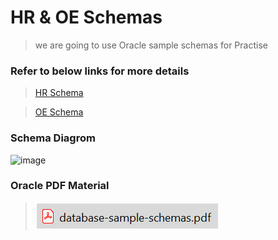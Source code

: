 
# HR & OE Schemas
> we are going to use Oracle sample schemas for Practise


### Refer to below links for more details
> [HR Schema](https://docs.oracle.com/cd/B13789_01/server.101/b10771/scripts003.htm)

> [OE Schema](https://docs.oracle.com/cd/B13789_01/server.101/b10771/scripts004.htm)


### Schema Diagrom

![image](https://github.com/venkatdurgempudi/SQL/assets/15828692/d32fcffd-1a88-474f-821e-efc0fc1b5894)


### Oracle PDF Material
> <a href="pdfs/database-sample-schemas.pdf" class="image fit"><img src="images/database-sample-schemas.png" alt=""></a>
